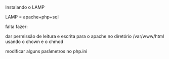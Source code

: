 Instalando o LAMP

LAMP = apache+php+sql

falta fazer:

dar permissão de leitura e escrita para o apache no diretório /var/www/html
usando o chown e o chmod


modificar alguns parâmetros no php.ini



